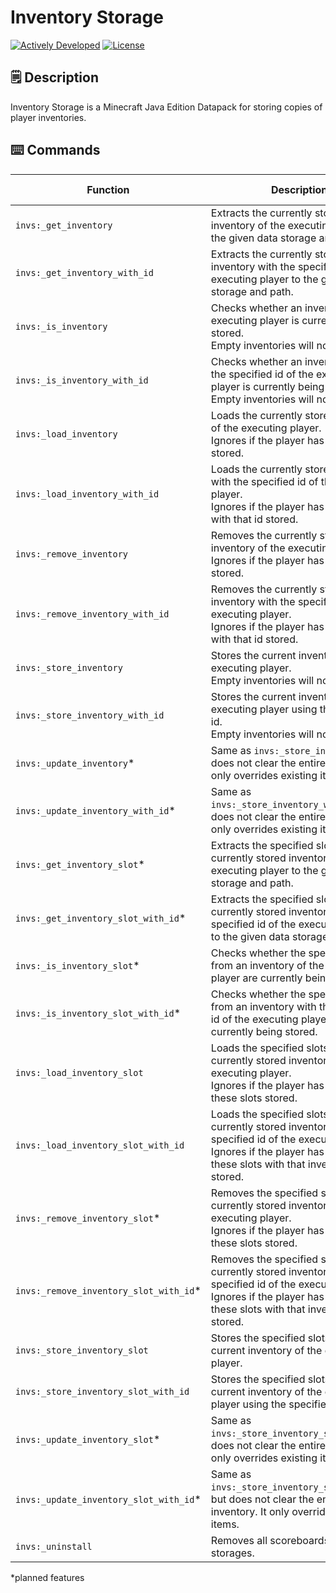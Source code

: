 # Inventory Storage
[![Actively Developed](https://img.shields.io/badge/status-actively_developed-brightgreen?style=for-the-badge)](https://github.com/fixyldev/fixyldev/blob/main/STATUS.md#actively-developed)
[![License](https://img.shields.io/github/license/fixyldev/InventoryStorage?style=for-the-badge)](LICENSE)

## 🗒️ Description
Inventory Storage is a Minecraft Java Edition Datapack for storing copies of player inventories.

## ⌨️ Commands
| Function                               | Description                                                                                                                                                                                        | Arguments                 | Return Values |
|----------------------------------------|----------------------------------------------------------------------------------------------------------------------------------------------------------------------------------------------------|---------------------------|---------------|
| `invs:_get_inventory`                  | Extracts the currently stored inventory of the executing player to the given data storage and path.                                                                                                | Storage, Path             | 0, 1          |
| `invs:_get_inventory_with_id`          | Extracts the currently stored inventory with the specified id of the executing player to the given data storage and path.                                                                          | Storage, Path, ID         | 0, 1          |
| `invs:_is_inventory`                   | Checks whether an inventory of the executing player is currently being stored.<br>Empty inventories will not be ignored.                                                                           | -                         | 0, 1          |
| `invs:_is_inventory_with_id`           | Checks whether an inventory with the specified id of the executing player is currently being stored.<br>Empty inventories will not be ignored.                                                     | ID                        | 0, 1          |
| `invs:_load_inventory`                 | Loads the currently stored inventory of the executing player.<br>Ignores if the player has no inventory stored.                                                                                    | -                         | 0, 1          |
| `invs:_load_inventory_with_id`         | Loads the currently stored inventory with the specified id of the executing player.<br>Ignores if the player has no inventory with that id stored.                                                 | ID                        | 0, 1          |
| `invs:_remove_inventory`               | Removes the currently stored inventory of the executing player.<br>Ignores if the player has no inventory stored.                                                                                  | -                         | 0, 1          |
| `invs:_remove_inventory_with_id`       | Removes the currently stored inventory with the specified id of the executing player.<br>Ignores if the player has no inventory with that id stored.                                               | ID                        | 0, 1          |
| `invs:_store_inventory`                | Stores the current inventory of the executing player.<br>Empty inventories will not be ignored.                                                                                                    | -                         | 0, 1          |
| `invs:_store_inventory_with_id`        | Stores the current inventory of the executing player using the specified id.<br>Empty inventories will not be ignored.                                                                             | ID                        | 0, 1          |
| `invs:_update_inventory`*              | Same as `invs:_store_inventory`, but does not clear the entire inventory. It only overrides existing items.                                                                                        | -                         | 0, 1          |
| `invs:_update_inventory_with_id`*      | Same as `invs:_store_inventory_with_id`, but does not clear the entire inventory. It only overrides existing items.                                                                                | ID                        | 0, 1          |
| `invs:_get_inventory_slot`*            | Extracts the specified slots from the currently stored inventory of the executing player to the given data storage and path.                                                                       | Slot[], Storage, Path,    | 0, 1          |
| `invs:_get_inventory_slot_with_id`*    | Extracts the specified slots from the currently stored inventory with the specified id of the executing player to the given data storage and path.                                                 | Slot[], Storage, Path, ID | 0, 1          |
| `invs:_is_inventory_slot`*             | Checks whether the specified slots from an inventory of the executing player are currently being stored.                                                                                           | Slot[]                    | 0, 1          |
| `invs:_is_inventory_slot_with_id`*     | Checks whether the specified slots from an inventory with the specified id of the executing player are currently being stored.                                                                     | Slot[], ID                | 0, 1          |
| `invs:_load_inventory_slot`            | Loads the specified slots from the currently stored inventory of the executing player.<br>Ignores if the player has no items in these slots stored.                                                | Slot[]                    | 0, 1          |
| `invs:_load_inventory_slot_with_id`    | Loads the specified slots from the currently stored inventory with the specified id of the executing player.<br>Ignores if the player has no items in these slots with that inventory id stored.   | Slot[], ID                | 0, 1          |
| `invs:_remove_inventory_slot`*         | Removes the specified slots from the currently stored inventory of the executing player.<br>Ignores if the player has no items in these slots stored.                                              | Slot[]                    | 0, 1          |
| `invs:_remove_inventory_slot_with_id`* | Removes the specified slots from the currently stored inventory with the specified id of the executing player.<br>Ignores if the player has no items in these slots with that inventory id stored. | Slot[], ID                | 0, 1          |
| `invs:_store_inventory_slot`           | Stores the specified slots from the current inventory of the executing player.                                                                                                                     | Slot[]                    | 0, 1          |
| `invs:_store_inventory_slot_with_id`   | Stores the specified slots from the current inventory of the executing player using the specified id.                                                                                              | Slot[], ID                | 0, 1          |
| `invs:_update_inventory_slot`*         | Same as `invs:_store_inventory_slot`, but does not clear the entire inventory. It only overrides existing items.                                                                                   | Slot[],                   | 0, 1          |
| `invs:_update_inventory_slot_with_id`* | Same as `invs:_store_inventory_slot_with_id`, but does not clear the entire inventory. It only overrides existing items.                                                                           | Slot[], ID                | 0, 1          |
| `invs:_uninstall`                      | Removes all scoreboards and data storages.                                                                                                                                                         | -                         | 1             |

*planned features
